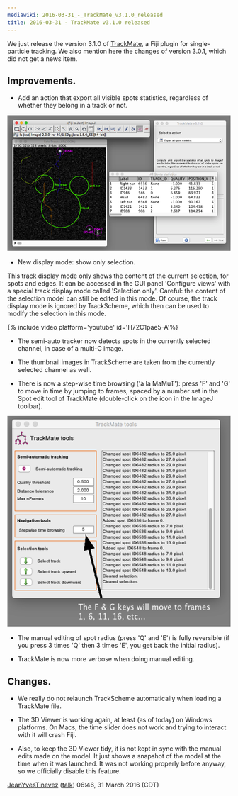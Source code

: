 ```yaml
---
mediawiki: 2016-03-31_-_TrackMate_v3.1.0_released
title: 2016-03-31 - TrackMate v3.1.0 released
---
```


We just release the version 3.1.0 of [TrackMate](/plugins/trackmate), a Fiji plugin for single-particle tracking. We also mention here the changes of version 3.0.1, which did not get a news item.

## Improvements.

-   Add an action that export all visible spots statistics, regardless of whether they belong in a track or not.

![](/media/news/trackmate-exportallspotsstatistics.png)

-   New display mode: show only selection.

This track display mode only shows the content of the current selection, for spots and edges. It can be accessed in the GUI panel 'Configure views' with a special track display mode called 'Selection only'. Careful: the content of the selection model can still be edited in this mode. Of course, the track display mode is ignored by TrackScheme, which then can be used to modify the selection in this mode.

{% include video platform='youtube' id='H72C1pae5-A'%}

-   The semi-auto tracker now detects spots in the currently selected channel, in case of a multi-C image.

<!-- -->

-   The thumbnail images in TrackScheme are taken from the currently selected channel as well.

<!-- -->

-   There is now a step-wise time browsing ('à la MaMuT'): press 'F' and 'G' to move in time by jumping to frames, spaced by a number set in the Spot edit tool of TrackMate (double-click on the icon in the ImageJ toolbar).

![](/media/news/trackmate-stepwisetimebrowsing.png)

-   The manual editing of spot radius (press 'Q' and 'E') is fully reversible (if you press 3 times 'Q' then 3 times 'E', you get back the initial radius).

<!-- -->

-   TrackMate is now more verbose when doing manual editing.

## Changes.

-   We really do not relaunch TrackScheme automatically when loading a TrackMate file.

<!-- -->

-   The 3D Viewer is working again, at least (as of today) on Windows platforms. On Macs, the time slider does not work and trying to interact with it will crash Fiji.

<!-- -->

-   Also, to keep the 3D Viewer tidy, it is not kept in sync with the manual edits made on the model. It just shows a snapshot of the model at the time when it was launched. It was not working properly before anyway, so we officially disable this feature.

[JeanYvesTinevez](/people/tinevez) ([talk](User_talk_JeanYvesTinevez)) 06:46, 31 March 2016 (CDT)


